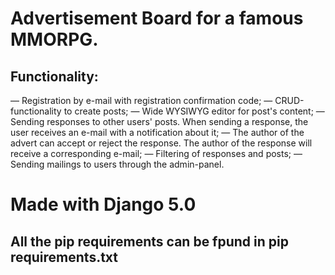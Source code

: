 # Advertisement Board for a famous MMORPG.
## Functionality:
— Registration by e-mail with registration confirmation code;
— CRUD-functionality to create posts;
— Wide WYSIWYG editor for post's content;
— Sending responses to other users' posts. When sending a response, the user receives an e-mail with a notification about it;
— The author of the advert can accept or reject the response. The author of the response will receive a corresponding e-mail;
— Filtering of responses and posts;
— Sending mailings to users through the admin-panel.

# Made with Django 5.0
## All the pip requirements can be fpund in pip requirements.txt
